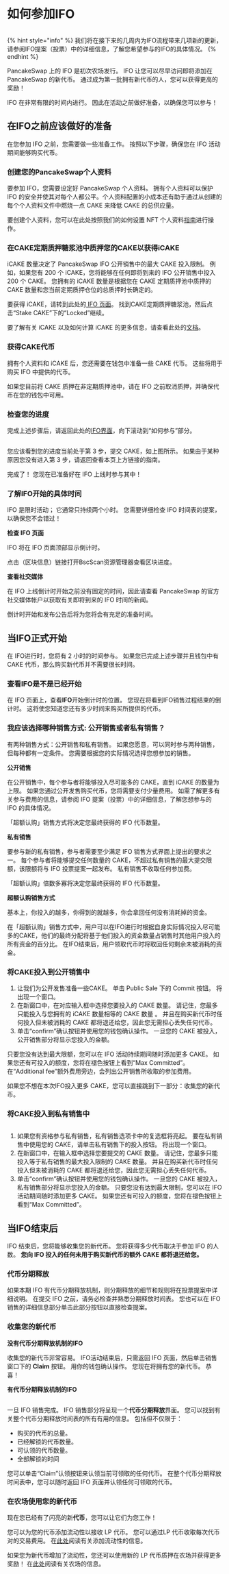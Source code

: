 # 如何参加IFO

<figure><img src="../../.gitbook/assets/how-to-enter-an-ifo-header.png" alt=""><figcaption></figcaption></figure>

{% hint style="info" %}
我们将在接下来的几周内为IFO流程带来几项新的更新，请参阅IFO提案（投票）中的详细信息，了解您希望参与的IFO的具体情况。
{% endhint %}

PancakeSwap 上的 IFO 是初次农场发行。 IFO 让您可以尽早访问即将添加在 PancakeSwap 的新代币。 通过成为第一批拥有新代币的人，您可以获得更高的奖励！

&#x20;IFO 在非常有限的时间内进行。 因此在活动之前做好准备，以确保您可以参与！



## 在IFO之前应该做好的准备

在您参加 IFO 之前，您需要做一些准备工作。 按照以下步骤，确保您在 IFO 活动期间能够购买代币。

### 创建您的PancakeSwap个人资料

要参加 IFO，您需要设定好 PancakeSwap 个人资料。 拥有个人资料可以保护 IFO 的安全并使其对每个人都公平。个人资料配置的小成本还有助于通过从创建的每个个人资料文件中燃烧一点 CAKE 来降低 CAKE 的总供应量。

要创建个人资料，您可以在此处按照我们的如何设置 NFT 个人资料[指南](../nft-ge-ren-dang-an-xi-tong/how-to-set-up-an-nft-profile.md)进行操作。

### 在CAKE定期质押糖浆池中质押您的CAKE以获得iCAKE

iCAKE 数量决定了 PancakeSwap IFO 公开销售中的最大 CAKE 投入限制。 例如，如果您有 200 个 iCAKE，您将能够在任何即将到来的 IFO 公开销售中投入 200 个 CAKE。 您拥有的 iCAKE 数量是根据您在 CAKE 定期质押池中质押的 CAKE 数量和您当前定期质押仓位的总质押时长确定的。&#x20;

要获得 iCAKE，请转到此处的[ IFO 页面](https://pancakeswap.finance/ifo)。 找到CAKE定期质押糖浆池，然后点击“Stake CAKE”下的“Locked”继续。&#x20;

要了解有关 iCAKE 以及如何计算 iCAKE 的更多信息，请查看此处的[文档](icake.md)。

### 获得CAKE代币

拥有个人资料和 iCAKE 后，您还需要在钱包中准备一些 CAKE 代币。 这些将用于购买 IFO 中提供的代币。

如果您目前将 CAKE 质押在非定期质押池中，请在 IFO 之前取消质押，并确保代币在您的钱包中可用。

### 检查您的进度

完成上述步骤后，请返回此处的[IFO界面](https://pancakeswap.finance/ifo)，向下滚动到“如何参与”部分。

<figure><img src="../../.gitbook/assets/image (1).png" alt=""><figcaption></figcaption></figure>

您应该看到您的进度当前处于第 3 步，提交 CAKE，如上图所示。 如果由于某种原因您没有进入第 3 步，请返回查看本页上方链接的指南。&#x20;

完成了！ 您现在已准备好在 IFO 上线时参与其中！

### 了解IFO开始的具体时间

IFO 是限时活动； 它通常只持续两个小时。 您需要详细检查 IFO 时间表的提案，以确保您不会错过！&#x20;

**检查 IFO 页面**

&#x20;IFO 将在 IFO 页面顶部显示倒计时。&#x20;

点击（区块信息）链接打开BscScan资源管理器查看区块进度。

**查看社交媒体**&#x20;

在 IFO 上线倒计时开始之前没有固定的时间，因此请查看 PancakeSwap 的官方社交媒体帐户以获取有关即将到来的 IFO 时间的新闻。

&#x20;倒计时开始和发布公告后将为您将会有充足的准备时间。



## 当IFO正式开始

在 IFO进行时，您将有 2 小时的时间参与。 如果您已完成上述步骤并且钱包中有 CAKE 代币，那么购买新代币并不需要很长时间。

### **查看IFO是不是已经开始**

在 IFO 页面上，查看**IFO**开始倒计时的位置。 您现在将看到IFO销售过程结束的倒计时。 这将使您知道您还有多少时间来购买所提供的代币。

### 我应该选择哪种销售方式: 公开销售或者私有销售？

有两种销售方式：公开销售和私有销售。 如果您愿意，可以同时参与两种销售，但每种都有一定条件。 您需要根据您的实际情况选择您想参加的销售。

**公开销售**

在公开销售中，每个参与者将能够投入尽可能多的 CAKE，直到 iCAKE 的数量为上限。 如果您通过公开发售购买代币，您将需要支付少量费用。 如需了解更多有关参与费用的信息，请参阅 IFO 提案（投票）中的详细信息，了解您想参与的 IFO 的具体情况。

&#x20;「超额认购」销售方式将决定您最终获得的 IFO 代币数量。

**私有销售**

要参与新的私有销售，参与者需要至少满足 IFO 销售方式界面上提出的要求之一。 每个参与者将能够提交任何数量的 CAKE，不超过私有销售的最大提交限额，该限额将与 IFO 投票提案一起发布。 私有销售不收取任何参加费。&#x20;

「超额认购」倍数多寡将决定您最终获得的 IFO 代币数量。

**超额认购销售方式**

基本上，你投入的越多，你得到的就越多，你会拿回任何没有消耗掉的资金。

在「超额认购」销售方式中，用户可以在IFO进行时根据自身实际情况投入尽可能多的CAKE，他们的最终分配将基于他们投入的资金数量占销售时其他用户投入的所有资金的百分比。 在IFO结束后，用户领取代币时将取回任何剩余未被消耗的资金。

### 将CAKE投入到公开销售中

1. 让我们为公开发售准备一些CAKE。 单击 Public Sale 下的 Commit 按钮。 将出现一个窗口。
2. 在新窗口中，在对应输入框中选择您要投入的 CAKE 数量。 请记住，您最多只能投入与您拥有的 iCAKE 数量相等的 CAKE 数量 。 并且在购买新代币时任何投入但未被消耗的 CAKE 都将退还给您，因此您无需担心丢失任何代币。
3. 单击“confirm”确认按钮并使用您的钱包确认操作。 一旦您的 CAKE 被投入，公开销售部分将显示您投入的金额。&#x20;

只要您没有达到最大限额，您可以在 IFO 活动持续期间随时添加更多 CAKE。 如果您还有可投入的额度，您将在褪色按钮上看到“Max Committed”。在“Additional fee”额外费用旁边，会列出公开销售所收取的参加费用。&#x20;

如果您不想在本次IFO投入更多 CAKE，您可以直接跳到下一部分：收集您的新代币。

### 将CAKE投入到私有销售中

<figure><img src="../../.gitbook/assets/image (2).png" alt=""><figcaption></figcaption></figure>

1. 如果您有资格参与私有销售，私有销售选项卡中的复选框将亮起。 要在私有销售中使用您的 CAKE，请单击私有销售下的投入按钮。 将出现一个窗口。
2. 在新窗口中，在输入框中选择您要提交的 CAKE 数量。 请记住，您最多只能投入等于私有销售的最大投入限制的 CAKE 数量。  并且在购买新代币时任何投入但未被消耗的 CAKE 都将退还给您，因此您无需担心丢失任何代币。
3. 单击“confirm”确认按钮并使用您的钱包确认操作。 一旦您的 CAKE 被投入，私有销售部分将显示您投入的金额。 只要您没有达到最大限制，您可以在 IFO 活动期间随时添加更多 CAKE。  如果您还有可投入的额度，您将在褪色按钮上看到“Max Committed”。

## 当IFO结束后

IFO 结束后，您将能够收集您的新代币。 您将获得多少代币取决于参加 IFO 的人数。 **您向 IFO 投入的任何未用于购买新代币的额外 CAKE 都将退还给您。‌**

### 代币分期释放

如果本期 IFO 有代币分期释放机制，则分期释放的细节和规则将在投票提案中详细说明。 在提交 IFO 之前，请务必检查并熟悉分期释放时间表。 您也可以在 IFO 销售的详细信息部分单击此部分按钮以直接检查提案。

### 收集您的新代币

**没有代币分期释放机制的IFO**

收集您的新代币非常容易。 IFO活动结束后，只需返回 IFO 页面，然后单击销售窗口下的 **Claim** 按钮。 用你的钱包确认操作。 您现在将拥有您的新代币。 恭喜！

**有代币分期释放机制的IFO**

<figure><img src="../../.gitbook/assets/image7.png" alt=""><figcaption></figcaption></figure>

一旦 IFO 销售完成。 IFO 销售部分将呈现一个**代币分期释放**界面。 您可以找到有关整个代币分期释放时间表的所有有用的信息。 包括但不仅限于：

* 购买的代币的总量。&#x20;
* 已经解锁的代币数量。
* 可认领的代币数量。&#x20;
* 全部解锁的时间

您可以单击“Claim”认领按钮来认领当前可领取的任何代币。 在整个代币分期释放时间表中，您可以随时返回 IFO 页面并认领任何可领取的代币。

### **在农场使用您的新代币**

现在您已经有了闪亮的新**代币**，您可以让它们为您工作！&#x20;

您可以为您的代币添加流动性以接收 LP 代币。 您可以通过LP 代币收取每次代币对的交易费用。 在[此处](../pancakeswap-exchange/ru-he-tian-jia-yi-chu-liu-dong-xing.md)阅读有关添加流动性的信息。&#x20;

如果您为新代币增加了流动性，您还可以使用新的 LP 代币质押在农场并获得更多奖励！ 在[此处](../yield-farming.md)阅读有关农场的信息。

